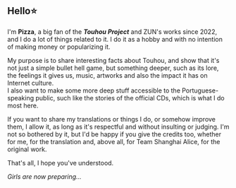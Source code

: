 ## Hello⭐

I'm **Pizza**, a big fan of the ***Touhou Project*** and ZUN's works since 2022, and I do a lot of things related to it. I do it as a hobby and with no intention of making money or popularizing it.  
  
My purpose is to share interesting facts about Touhou, and show that it's not just a simple bullet hell game, but something deeper, such as its lore, the feelings it gives us, music, artworks and also the impact it has on Internet culture.  
I also want to make some more deep stuff accessible to the Portuguese-speaking public, such like the stories of the official CDs, which is what I do most here.

If you want to share my translations or things I do, or somehow improve them, I allow it, as long as it's respectful and without insulting or judging. I'm not so bothered by it, but I'd be happy if you give the credits too, whether for me, for the translation and, above all, for Team Shanghai Alice, for the original work.  

That's all, I hope you've understood.  
  
*Girls are now preparing...*
